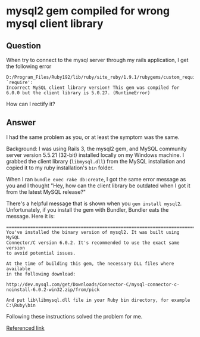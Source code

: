 
# mysql2 gem compiled for wrong mysql client library

## Question
        
When try to connect to the mysql server through my rails application, I get the following error

    D:/Program_Files/Ruby192/lib/ruby/site_ruby/1.9.1/rubygems/custom_require.rb:36:in `require': 
    Incorrect MySQL client library version! This gem was compiled for 6.0.0 but the client library is 5.0.27. (RuntimeError)
    

How can I rectify it?

## Answer
        
I had the same problem as you, or at least the symptom was the same.

Background: I was using Rails 3, the mysql2 gem, and MySQL community server version 5.5.21 (32-bit) installed locally on my Windows machine. I grabbed the client library (`libmysql.dll`) from the MySQL installation and copied it to my ruby installation's `bin` folder.

When I ran `bundle exec rake db:create`, I got the same error message as you and I thought "Hey, how can the client library be outdated when I got it from the latest MySQL release?"

There's a helpful message that is shown when you `gem install mysql2`. Unfortunately, if you install the gem with Bundler, Bundler eats the message. Here it is:

    =========================================================================
    You've installed the binary version of mysql2. It was built using MySQL 
    Connector/C version 6.0.2. It's recommended to use the exact same version
    to avoid potential issues.
    
    At the time of building this gem, the necessary DLL files where available
    in the following download:
    
    http://dev.mysql.com/get/Downloads/Connector-C/mysql-connector-c-noinstall-6.0.2-win32.zip/from/pick
    
    And put lib\libmysql.dll file in your Ruby bin directory, for example
    C:\Ruby\bin
    

Following these instructions solved the problem for me.

[Referenced link](http://dev.mysql.com/get/Downloads/Connector-C/mysql-connector-c-noinstall-6.0.2-win32.zip/from/pick)
